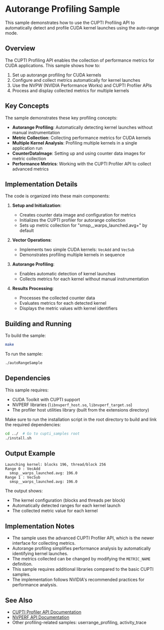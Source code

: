 # Autorange Profiling Sample

This sample demonstrates how to use the CUPTI Profiling API to automatically detect and profile CUDA kernel launches using the auto-range mode.

## Overview

The CUPTI Profiling API enables the collection of performance metrics for CUDA applications. This sample shows how to:

1. Set up autorange profiling for CUDA kernels
2. Configure and collect metrics automatically for kernel launches
3. Use the NVPW (NVIDIA Performance Works) and CUPTI Profiler APIs
4. Process and display collected metrics for multiple kernels

## Key Concepts

The sample demonstrates these key profiling concepts:

- **Autorange Profiling**: Automatically detecting kernel launches without manual instrumentation
- **Metric Collection**: Collecting performance metrics for CUDA kernels
- **Multiple Kernel Analysis**: Profiling multiple kernels in a single application run
- **CounterDataImage**: Setting up and using counter data images for metric collection
- **Performance Metrics**: Working with the CUPTI Profiler API to collect advanced metrics

## Implementation Details

The code is organized into these main components:

1. **Setup and Initialization**:
   - Creates counter data image and configuration for metrics
   - Initializes the CUPTI profiler for autorange collection
   - Sets up metric collection for "smsp__warps_launched.avg+" by default

2. **Vector Operations**:
   - Implements two simple CUDA kernels: `VecAdd` and `VecSub`
   - Demonstrates profiling multiple kernels in sequence

3. **Autorange Profiling**:
   - Enables automatic detection of kernel launches
   - Collects metrics for each kernel without manual instrumentation

4. **Results Processing**:
   - Processes the collected counter data
   - Evaluates metrics for each detected kernel
   - Displays the metric values with kernel identifiers

## Building and Running

To build the sample:

```bash
make
```

To run the sample:

```bash
./autoRangeSample
```

## Dependencies

This sample requires:
- CUDA Toolkit with CUPTI support
- NVPERF libraries (`libnvperf_host.so`, `libnvperf_target.so`)
- The profiler host utilities library (built from the extensions directory)

Make sure to run the installation script in the root directory to build and link the required dependencies:

```bash
cd ../  # Go to cupti_samples root
./install.sh
```

## Output Example

```
Launching kernel: blocks 196, thread/block 256
Range 0 : VecAdd
  smsp__warps_launched.avg: 196.0
Range 1 : VecSub
  smsp__warps_launched.avg: 196.0
```

The output shows:
- The kernel configuration (blocks and threads per block)
- Automatically detected ranges for each kernel launch
- The collected metric value for each kernel

## Implementation Notes

- The sample uses the advanced CUPTI Profiler API, which is the newer interface for collecting metrics.
- Autorange profiling simplifies performance analysis by automatically identifying kernel launches.
- The metrics collected can be changed by modifying the `METRIC_NAME` definition.
- This sample requires additional libraries compared to the basic CUPTI samples.
- The implementation follows NVIDIA's recommended practices for performance analysis.

## See Also

- [CUPTI Profiler API Documentation](https://docs.nvidia.com/cuda/cupti/modules.html#group__CUPTI__PROFILER__API)
- [NVPERF API Documentation](https://docs.nvidia.com/cupti/Cupti/modules.html#group__NVPERF__API)
- Other profiling-related samples: userrange_profiling, activity_trace 